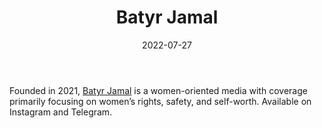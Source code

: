 ﻿---
title: "Batyr Jamal"
linkTitle: "Batyr Jamal"
contributor: ["Aizada Arystanbek"]
date: 2022-07-27
countries: ["Kazakhstan"]
category: ["Independent media"]
tags: ["media", "local media", "news", "telegram", "instagram", "women-oriented"]
date_start: [2021]
date_end: []
data_type: ["news"] 
language: ["Russian", "Kazakh"]
updated: 2023-05-26
description: 
  Batyr Jamal is a women-oriented media with coverage primarily focusing on women’s rights, safety, and self-worth.
---

Founded in 2021, [Batyr Jamal](https://www.instagram.com/batyrjamal/) is a women-oriented media with coverage primarily focusing on women’s rights, safety, and self-worth. Available on Instagram and Telegram. 
